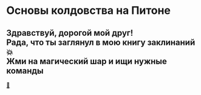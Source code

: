 # Основы колдовства на Питоне

## Здравствуй, дорогой мой друг! <br> Рада, что ты заглянул в мою книгу заклинаний :boom: <br> Жми на магический шар и ищи нужные команды

[:crystal_ball:](команды.txt)